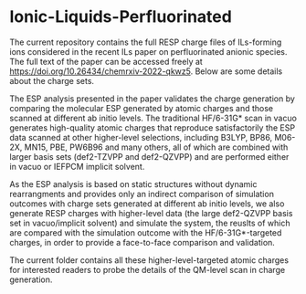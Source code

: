 # Ionic-Liquids-Perfluorinated

The current repository contains the full RESP charge files of ILs-forming ions considered in the recent ILs paper on perfluorinated anionic species. The full text of the paper can be accessed freely at https://doi.org/10.26434/chemrxiv-2022-qkwz5. Below are some details about the charge sets. 

The ESP analysis presented in the paper validates the charge generation by comparing the molecular ESP generated by atomic charges and those scanned at different ab initio levels. The traditional HF/6-31G* scan in vacuo generates high-quality atomic charges that reproduce satisfactorily the ESP data scanned at other higher-level selections, including B3LYP, BP86, M06-2X, MN15, PBE, PW6B96 and many others, all of which are combined with larger basis sets (def2-TZVPP and def2-QZVPP) and are performed either in vacuo or IEFPCM implicit solvent.

As the ESP analysis is based on static structures without dynamic rearrangments and provides only an indirect comparison of simulation outcomes with charge sets generated at different ab initio levels, we also generate RESP charges with higher-level data (the large def2-QZVPP basis set in vacuo/implicit solvent) and simulate the system, the reuslts of which are compared with the simulation outcome with the HF/6-31G*-targeted charges, in order to provide a face-to-face comparison and validation.

The current folder contains all these higher-level-targeted atomic charges for interested readers to probe the details of the QM-level scan in charge generation.

